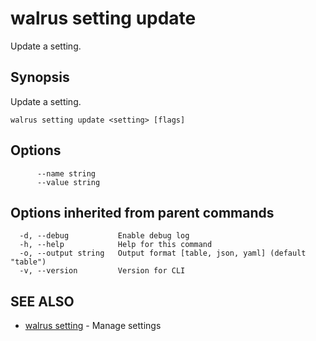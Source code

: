 # walrus setting update

Update a setting.

## Synopsis

Update a setting.

```
walrus setting update <setting> [flags]
```

## Options

```
      --name string    
      --value string   
```

## Options inherited from parent commands

```
  -d, --debug           Enable debug log
  -h, --help            Help for this command
  -o, --output string   Output format [table, json, yaml] (default "table")
  -v, --version         Version for CLI
```

## SEE ALSO

* [walrus setting](walrus_setting)	 - Manage settings

